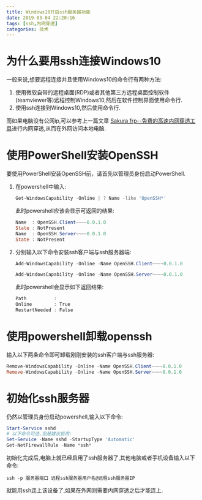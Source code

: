 ```yaml
---
title: Windows10开启ssh服务器功能
date: 2019-03-04 22:20:16
tags: [ssh,内网穿透]
categories: 技术
---
```


# 为什么要用ssh连接Windows10

一般来说,想要远程连接并且使用Windows10的命令行有两种方法:

1. 使用微软自带的远程桌面(RDP)或者其他第三方远程桌面控制软件(teamviewer等)远程控制Windows10,然后在软件控制界面使用命令行.
2. 使用ssh连接到Windows10,然后使用命令行.

而如果电脑没有公网ip,可以参考上一篇文章 [Sakura frp--免费的高速内网穿透工具](https://jiayaoo3o.github.io/2019/03/01/Sakura-Frp-%E5%85%8D%E8%B4%B9%E7%9A%84%E9%AB%98%E9%80%9F%E5%86%85%E7%BD%91%E7%A9%BF%E9%80%8F%E5%B7%A5%E5%85%B7/)进行内网穿透,从而在外网访问本地电脑.

<!-- more -->

# 使用PowerShell安装OpenSSH

要使用PowerShell安装OpenSSH前，请首先以管理员身份启动PowerShell.

1. 在powershell中输入:
   ```powershell
   Get-WindowsCapability -Online | ? Name -like 'OpenSSH*'
   ```

   此时powershell应该会显示可返回的结果:

   ```powershell
   Name  : OpenSSH.Client~~~~0.0.1.0
   State : NotPresent
   Name  : OpenSSH.Server~~~~0.0.1.0
   State : NotPresent
   ```

2. 分别输入以下命令安装ssh客户端与ssh服务器端:

   ```powershell
   Add-WindowsCapability -Online -Name OpenSSH.Client~~~~0.0.1.0
   ```

   ```powershell
   Add-WindowsCapability -Online -Name OpenSSH.Server~~~~0.0.1.0
   ```

   此时powershell会显示如下返回结果:

   ```powershell
   Path          :
   Online        : True
   RestartNeeded : False
   ```

# 使用powershell卸载openssh

输入以下两条命令即可卸载刚刚安装的ssh客户端与ssh服务器:

```powershell
Remove-WindowsCapability -Online -Name OpenSSH.Client~~~~0.0.1.0
Remove-WindowsCapability -Online -Name OpenSSH.Server~~~~0.0.1.0
```

# 初始化ssh服务器

仍然以管理员身份启动powershell,输入以下命令:

```powershell
Start-Service sshd
# 以下命令可选,但是建议启用:
Set-Service -Name sshd -StartupType 'Automatic'
Get-NetFirewallRule -Name *ssh*
```

初始化完成后,电脑上就已经启用了ssh服务器了,其他电脑或者手机设备输入以下命令:

```
ssh -p 服务器端口 远程ssh服务器用户名@远程ssh服务器IP
```

就能用ssh连上该设备了,如果在外网则需要内网穿透之后才能连上.